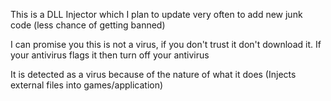 This is a DLL Injector which I plan to update very often to add new junk code (less chance of getting banned)

I can promise you this is not a virus, if you don't trust it don't download it.
If your antivirus flags it then turn off your antivirus

It is detected as a virus because of the nature of what it does 
(Injects external files into games/application)